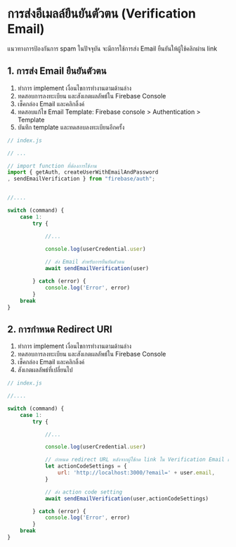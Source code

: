 
# การส่งอีเมลล์ยืนยันตัวตน (Verification Email)

แนวทางการป้องกันการ spam ในปัจจุบัน จะมีการใช้การส่ง Email ยืนยันให้ผู้ใช้คลิกผ่าน link 

## 1. การส่ง Email ยืนยันตัวตน

1. ทำการ implement เงื่อนไขการทำงานตามด้านล่าง
2. ทดสอบการลงทะเบียน และสังเกตผลลัพธ์ใน Firebase Console
3. เช็คกล่อง Email และคลิกลิ้งค์
4. ทดสอบแก้ไข Email Template: Firebase console > Authentication > Template
5. บันทึก template และทดสอบลงทะเบียนอีกครั้ง

```js
// index.js

// ...

// import function ที่ต้องการใช้งาน
import { getAuth, createUserWithEmailAndPassword
, sendEmailVerification } from "firebase/auth";


//....

switch (command) {
    case 1: 
        try {

            //...

            console.log(userCredential.user)
            
            // ส่ง Email สำหรับการยืนยันตัวตน
            await sendEmailVerification(user)

        } catch (error) {
            console.log('Error', error)
        }
    break
}
```

## 2. การกำหนด Redirect URI 

1. ทำการ implement เงื่อนไขการทำงานตามด้านล่าง
2. ทดสอบการลงทะเบียน และสังเกตผลลัพธ์ใน Firebase Console
3. เช็คกล่อง Email และคลิกลิ้งค์
4. สังเกตผลลัพธ์ที่เปลี่ยนไป

```js
// index.js

//....

switch (command) {
    case 1: 
        try {

            //...

            console.log(userCredential.user)

            // กำหนด redirect URL หลังจากผู้ใช้กด link ใน Verification Email แล้ว
            let actionCodeSettings = {
                url: 'http://localhost:3000/?email=' + user.email,
            }

            // ส่ง action code setting
            await sendEmailVerification(user,actionCodeSettings)

        } catch (error) {
            console.log('Error', error)
        }
    break
}
```